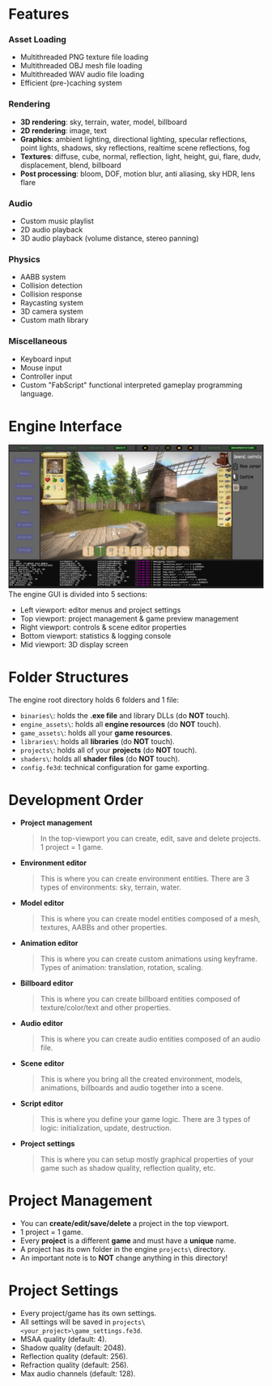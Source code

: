 # Features
### Asset Loading
- Multithreaded PNG texture file loading
- Multithreaded OBJ mesh file loading
- Multithreaded WAV audio file loading
- Efficient (pre-)caching system  
### Rendering
- **3D rendering**: sky, terrain, water, model, billboard
- **2D rendering**: image, text
- **Graphics**: ambient lighting, directional lighting, specular reflections, point lights, shadows, sky reflections, realtime scene reflections, fog
- **Textures**: diffuse, cube, normal, reflection, light, height, gui, flare, dudv, displacement, blend, billboard
- **Post processing**: bloom, DOF, motion blur, anti aliasing, sky HDR, lens flare
### Audio
- Custom music playlist
- 2D audio playback
- 3D audio playback (volume distance, stereo panning)
### Physics
- AABB system
- Collision detection
- Collision response
- Raycasting system
- 3D camera system
- Custom math library
### Miscellaneous
- Keyboard input
- Mouse input
- Controller input
- Custom "FabScript" functional interpreted gameplay programming language.

# Engine Interface
![interface](../images/interface.png)
The engine GUI is divided into 5 sections:
- Left viewport: editor menus and project settings
- Top viewport: project management & game preview management
- Right viewport: controls & scene editor properties
- Bottom viewport: statistics & logging console
- Mid viewport: 3D display screen

# Folder Structures
The engine root directory holds 6 folders and 1 file:
- `binaries\`: holds the **.exe file** and library DLLs (do **NOT** touch).
- `engine_assets\`: holds all **engine resources** (do **NOT** touch).
- `game_assets\`:  holds all your **game resources**.
- `libraries\`: holds all **libraries** (do **NOT** touch).
- `projects\`: holds all of your **projects** (do **NOT** touch).
- `shaders\`: holds all **shader files** (do **NOT** touch).
- `config.fe3d`: technical configuration for game exporting.

# Development Order
- **Project management**
  > In the top-viewport you can create, edit, save and delete projects. 1 project = 1 game.
- **Environment editor**
  > This is where you can create environment entities. There are 3 types of environments: sky, terrain, water.
- **Model editor**
  > This is where you can create model entities composed of a mesh, textures, AABBs and other properties.
- **Animation editor**
  > This is where you can create custom animations using keyframe. Types of animation: translation, rotation, scaling.
- **Billboard editor**
  > This is where you can create billboard entities composed of texture/color/text and other properties.
- **Audio editor**
  > This is where you can create audio entities composed of an audio file.
- **Scene editor**
  > This is where you bring all the created environment, models, animations, billboards and audio together into a scene.
- **Script editor**
  > This is where you define your game logic. There are 3 types of logic: initialization, update, destruction.
- **Project settings**
  > This is where you can setup mostly graphical properties of your game such as shadow quality, reflection quality, etc.

# Project Management
- You can **create/edit/save/delete** a project in the top viewport.
- 1 project = 1 game.
- Every **project** is a different **game** and must have a **unique** name.
- A project has its own folder in the engine `projects\` directory.
- An important note is to **NOT** change anything in this directory!

# Project Settings
- Every project/game has its own settings.
- All settings will be saved in `projects\<your_project>\game_settings.fe3d`.
- MSAA quality (default: 4).
- Shadow quality (default: 2048).
- Reflection quality (default: 256).
- Refraction quality (default: 256).
- Max audio channels (default: 128).
